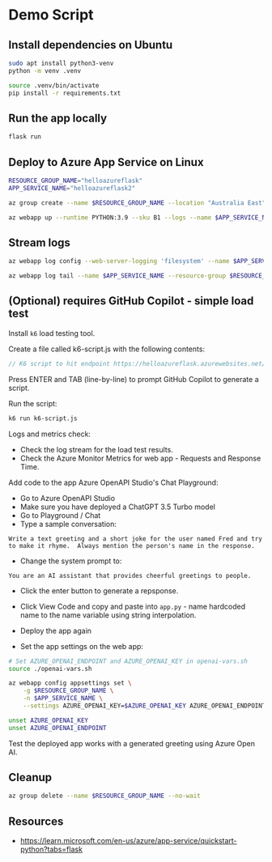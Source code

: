 Demo Script
===========

Install dependencies on Ubuntu
-------------------------------

```sh
sudo apt install python3-venv
python -m venv .venv

source .venv/bin/activate
pip install -r requirements.txt
```

Run the app locally
-------------------

```sh
flask run
```

Deploy to Azure App Service on Linux
------------------------------------

```sh
RESOURCE_GROUP_NAME="helloazureflask"
APP_SERVICE_NAME="helloazureflask2"

az group create --name $RESOURCE_GROUP_NAME --location "Australia East"

az webapp up --runtime PYTHON:3.9 --sku B1 --logs --name $APP_SERVICE_NAME --resource-group $RESOURCE_GROUP_NAME
```

Stream logs
-----------

```sh
az webapp log config --web-server-logging 'filesystem' --name $APP_SERVICE_NAME --resource-group $RESOURCE_GROUP_NAME

az webapp log tail --name $APP_SERVICE_NAME --resource-group $RESOURCE_GROUP_NAME
```

(Optional) requires GitHub Copilot - simple load test
-----------------------------------------------------

Install `k6` load testing tool.

Create a file called k6-script.js with the following contents:

```javascript
// K6 script to hit endpoint https://helloazureflask.azurewebsites.net/ for 30s with 10 VUs
```

Press ENTER and TAB (line-by-line) to prompt GitHub Copilot to generate a script.

Run the script:

```sh
k6 run k6-script.js
```

Logs and metrics check:

* Check the log stream for the load test results.
* Check the Azure Monitor Metrics for web app - Requests and Response Time.

Add code to the app Azure OpenAPI Studio's Chat Playground:

* Go to Azure OpenAPI Studio
* Make sure you have deployed a ChatGPT 3.5 Turbo model
* Go to Playground / Chat
* Type a sample conversation:

```
Write a text greeting and a short joke for the user named Fred and try to make it rhyme.  Always mention the person's name in the response.
```

* Change the system prompt to:

```
You are an AI assistant that provides cheerful greetings to people.
```

* Click the enter button to generate a repsponse.

* Click View Code and copy and paste into `app.py` - name hardcoded name to the name variable using string interpolation.
* Deploy the app again
* Set the app settings on the web app:

```sh
# Set AZURE_OPENAI_ENDPOINT and AZURE_OPENAI_KEY in openai-vars.sh
source ./openai-vars.sh

az webapp config appsettings set \
    -g $RESOURCE_GROUP_NAME \
    -n $APP_SERVICE_NAME \
    --settings AZURE_OPENAI_KEY=$AZURE_OPENAI_KEY AZURE_OPENAI_ENDPOINT=$AZURE_OPENAI_ENDPOINT

unset AZURE_OPENAI_KEY
unset AZURE_OPENAI_ENDPOINT
```

Test the deployed app works with a generated greeting using Azure Open AI.

Cleanup
-------

```sh
az group delete --name $RESOURCE_GROUP_NAME --no-wait
```

Resources
---------

* https://learn.microsoft.com/en-us/azure/app-service/quickstart-python?tabs=flask
